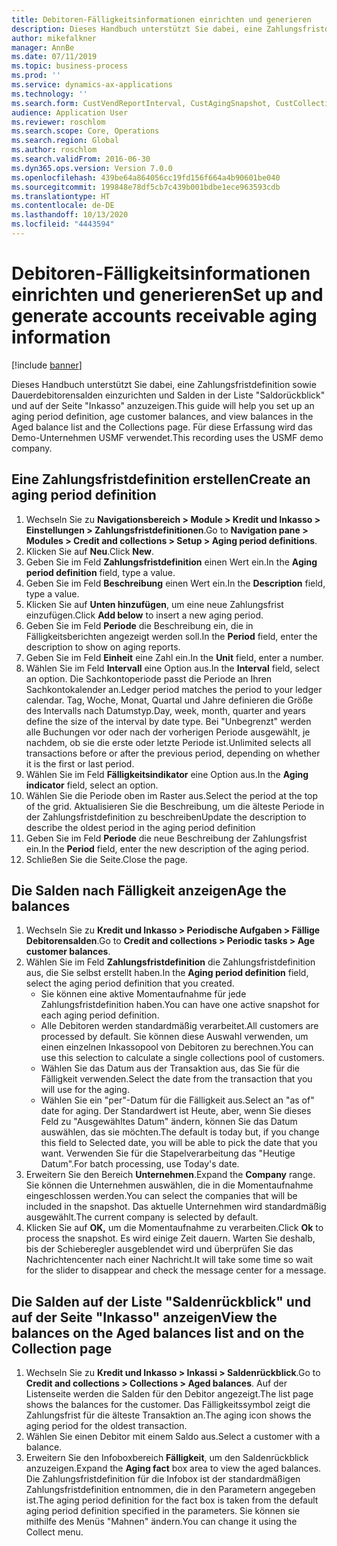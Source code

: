 ```yaml
---
title: Debitoren-Fälligkeitsinformationen einrichten und generieren
description: Dieses Handbuch unterstützt Sie dabei, eine Zahlungsfristdefinition sowie Dauerdebitorensalden einzurichten und Salden in der Liste "Saldorückblick" und auf der Seite "Inkasso" anzuzeigen.
author: mikefalkner
manager: AnnBe
ms.date: 07/11/2019
ms.topic: business-process
ms.prod: ''
ms.service: dynamics-ax-applications
ms.technology: ''
ms.search.form: CustVendReportInterval, CustAgingSnapshot, CustCollectionsPoolsListPage, CustCollections
audience: Application User
ms.reviewer: roschlom
ms.search.scope: Core, Operations
ms.search.region: Global
ms.author: roschlom
ms.search.validFrom: 2016-06-30
ms.dyn365.ops.version: Version 7.0.0
ms.openlocfilehash: 439be64a864056cc19fd156f664a4b90601be040
ms.sourcegitcommit: 199848e78df5cb7c439b001bdbe1ece963593cdb
ms.translationtype: HT
ms.contentlocale: de-DE
ms.lasthandoff: 10/13/2020
ms.locfileid: "4443594"
---
```

# <a name="set-up-and-generate-accounts-receivable-aging-information"></a><span data-ttu-id="c8900-103">Debitoren-Fälligkeitsinformationen einrichten und generieren</span><span class="sxs-lookup"><span data-stu-id="c8900-103">Set up and generate accounts receivable aging information</span></span>

[!include [banner](../../includes/banner.md)]

<span data-ttu-id="c8900-104">Dieses Handbuch unterstützt Sie dabei, eine Zahlungsfristdefinition sowie Dauerdebitorensalden einzurichten und Salden in der Liste "Saldorückblick" und auf der Seite "Inkasso" anzuzeigen.</span><span class="sxs-lookup"><span data-stu-id="c8900-104">This guide will help you set up an aging period definition, age customer balances, and view balances in the Aged balance list and the Collections page.</span></span> <span data-ttu-id="c8900-105">Für diese Erfassung wird das Demo-Unternehmen USMF verwendet.</span><span class="sxs-lookup"><span data-stu-id="c8900-105">This recording uses the USMF demo company.</span></span>


## <a name="create-an-aging-period-definition"></a><span data-ttu-id="c8900-106">Eine Zahlungsfristdefinition erstellen</span><span class="sxs-lookup"><span data-stu-id="c8900-106">Create an aging period definition</span></span>
1. <span data-ttu-id="c8900-107">Wechseln Sie zu **Navigationsbereich > Module > Kredit und Inkasso > Einstellungen > Zahlungsfristdefinitionen**.</span><span class="sxs-lookup"><span data-stu-id="c8900-107">Go to **Navigation pane > Modules > Credit and collections > Setup > Aging period definitions**.</span></span>
2. <span data-ttu-id="c8900-108">Klicken Sie auf **Neu**.</span><span class="sxs-lookup"><span data-stu-id="c8900-108">Click **New**.</span></span>
3. <span data-ttu-id="c8900-109">Geben Sie im Feld **Zahlungsfristdefinition** einen Wert ein.</span><span class="sxs-lookup"><span data-stu-id="c8900-109">In the **Aging period definition** field, type a value.</span></span>
4. <span data-ttu-id="c8900-110">Geben Sie im Feld **Beschreibung** einen Wert ein.</span><span class="sxs-lookup"><span data-stu-id="c8900-110">In the **Description** field, type a value.</span></span>
5. <span data-ttu-id="c8900-111">Klicken Sie auf **Unten hinzufügen**, um eine neue Zahlungsfrist einzufügen.</span><span class="sxs-lookup"><span data-stu-id="c8900-111">Click **Add below** to insert a new aging period.</span></span>
6. <span data-ttu-id="c8900-112">Geben Sie im Feld **Periode** die Beschreibung ein, die in Fälligkeitsberichten angezeigt werden soll.</span><span class="sxs-lookup"><span data-stu-id="c8900-112">In the **Period** field, enter the description to show on aging reports.</span></span>
7. <span data-ttu-id="c8900-113">Geben Sie im Feld **Einheit** eine Zahl ein.</span><span class="sxs-lookup"><span data-stu-id="c8900-113">In the **Unit** field, enter a number.</span></span>
8. <span data-ttu-id="c8900-114">Wählen Sie im Feld **Intervall** eine Option aus.</span><span class="sxs-lookup"><span data-stu-id="c8900-114">In the **Interval** field, select an option.</span></span> <span data-ttu-id="c8900-115">Die Sachkontoperiode passt die Periode an Ihren Sachkontokalender an.</span><span class="sxs-lookup"><span data-stu-id="c8900-115">Ledger period matches the period to your ledger calendar.</span></span> <span data-ttu-id="c8900-116">Tag, Woche, Monat, Quartal und Jahre definieren die Größe des Intervalls nach Datumstyp.</span><span class="sxs-lookup"><span data-stu-id="c8900-116">Day, week, month, quarter and years define the size of the interval by date type.</span></span> <span data-ttu-id="c8900-117">Bei "Unbegrenzt" werden alle Buchungen vor oder nach der vorherigen Periode ausgewählt, je nachdem, ob sie die erste oder letzte Periode ist.</span><span class="sxs-lookup"><span data-stu-id="c8900-117">Unlimited selects all transactions before or after the previous period, depending on whether it is the first or last period.</span></span>  
9. <span data-ttu-id="c8900-118">Wählen Sie im Feld **Fälligkeitsindikator** eine Option aus.</span><span class="sxs-lookup"><span data-stu-id="c8900-118">In the **Aging indicator** field, select an option.</span></span>
10. <span data-ttu-id="c8900-119">Wählen Sie die Periode oben im Raster aus.</span><span class="sxs-lookup"><span data-stu-id="c8900-119">Select the period at the top of the grid.</span></span> <span data-ttu-id="c8900-120">Aktualisieren Sie die Beschreibung, um die älteste Periode in der Zahlungsfristdefinition zu beschreiben</span><span class="sxs-lookup"><span data-stu-id="c8900-120">Update the description to describe the oldest period in the aging period definition</span></span>
11. <span data-ttu-id="c8900-121">Geben Sie im Feld **Periode** die neue Beschreibung der Zahlungsfrist ein.</span><span class="sxs-lookup"><span data-stu-id="c8900-121">In the **Period** field, enter the new description of the aging period.</span></span>
12. <span data-ttu-id="c8900-122">Schließen Sie die Seite.</span><span class="sxs-lookup"><span data-stu-id="c8900-122">Close the page.</span></span>

## <a name="age-the-balances"></a><span data-ttu-id="c8900-123">Die Salden nach Fälligkeit anzeigen</span><span class="sxs-lookup"><span data-stu-id="c8900-123">Age the balances</span></span>
1. <span data-ttu-id="c8900-124">Wechseln Sie zu **Kredit und Inkasso > Periodische Aufgaben > Fällige Debitorensalden**.</span><span class="sxs-lookup"><span data-stu-id="c8900-124">Go to **Credit and collections > Periodic tasks > Age customer balances**.</span></span>
2. <span data-ttu-id="c8900-125">Wählen Sie im Feld **Zahlungsfristdefinition** die Zahlungsfristdefinition aus, die Sie selbst erstellt haben.</span><span class="sxs-lookup"><span data-stu-id="c8900-125">In the **Aging period definition** field, select the aging period definition that you created.</span></span>
    + <span data-ttu-id="c8900-126">Sie können eine aktive Momentaufnahme für jede Zahlungsfristdefinition haben.</span><span class="sxs-lookup"><span data-stu-id="c8900-126">You can have one active snapshot for each aging period definition.</span></span>  
    + <span data-ttu-id="c8900-127">Alle Debitoren werden standardmäßig verarbeitet.</span><span class="sxs-lookup"><span data-stu-id="c8900-127">All customers are processed by default.</span></span> <span data-ttu-id="c8900-128">Sie können diese Auswahl verwenden, um einen einzelnen Inkassopool von Debitoren zu berechnen.</span><span class="sxs-lookup"><span data-stu-id="c8900-128">You can use this selection to calculate a single collections pool of customers.</span></span>  
    + <span data-ttu-id="c8900-129">Wählen Sie das Datum aus der Transaktion aus, das Sie für die Fälligkeit verwenden.</span><span class="sxs-lookup"><span data-stu-id="c8900-129">Select the date from the transaction that you will use for the aging.</span></span>  
    + <span data-ttu-id="c8900-130">Wählen Sie ein "per"-Datum für die Fälligkeit aus.</span><span class="sxs-lookup"><span data-stu-id="c8900-130">Select an "as of" date for aging.</span></span> <span data-ttu-id="c8900-131">Der Standardwert ist Heute, aber, wenn Sie dieses Feld zu "Ausgewähltes Datum" ändern, können Sie das Datum auswählen, das sie möchten.</span><span class="sxs-lookup"><span data-stu-id="c8900-131">The default is today but, if you change this field to Selected date, you will be able to pick the date that you want.</span></span> <span data-ttu-id="c8900-132">Verwenden Sie für die Stapelverarbeitung das "Heutige Datum".</span><span class="sxs-lookup"><span data-stu-id="c8900-132">For batch processing, use Today's date.</span></span>  
3. <span data-ttu-id="c8900-133">Erweitern Sie den Bereich **Unternehmen**.</span><span class="sxs-lookup"><span data-stu-id="c8900-133">Expand the **Company** range.</span></span> <span data-ttu-id="c8900-134">Sie können die Unternehmen auswählen, die in die Momentaufnahme eingeschlossen werden.</span><span class="sxs-lookup"><span data-stu-id="c8900-134">You can select the companies that will be included in the snapshot.</span></span> <span data-ttu-id="c8900-135">Das aktuelle Unternehmen wird standardmäßig ausgewählt.</span><span class="sxs-lookup"><span data-stu-id="c8900-135">The current company is selected by default.</span></span>
4. <span data-ttu-id="c8900-136">Klicken Sie auf **OK,** um die Momentaufnahme zu verarbeiten.</span><span class="sxs-lookup"><span data-stu-id="c8900-136">Click **Ok** to process the snapshot.</span></span> <span data-ttu-id="c8900-137">Es wird einige Zeit dauern. Warten Sie deshalb, bis der Schieberegler ausgeblendet wird und überprüfen Sie das Nachrichtencenter nach einer Nachricht.</span><span class="sxs-lookup"><span data-stu-id="c8900-137">It will take some time so wait for the slider to disappear and check the message center for a message.</span></span>

## <a name="view-the-balances-on-the-aged-balances-list-and-on-the-collection-page"></a><span data-ttu-id="c8900-138">Die Salden auf der Liste "Saldenrückblick" und auf der Seite "Inkasso" anzeigen</span><span class="sxs-lookup"><span data-stu-id="c8900-138">View the balances on the Aged balances list and on the Collection page</span></span>
1. <span data-ttu-id="c8900-139">Wechseln Sie zu **Kredit und Inkasso > Inkassi > Saldenrückblick**.</span><span class="sxs-lookup"><span data-stu-id="c8900-139">Go to **Credit and collections > Collections > Aged balances**.</span></span> <span data-ttu-id="c8900-140">Auf der Listenseite werden die Salden für den Debitor angezeigt.</span><span class="sxs-lookup"><span data-stu-id="c8900-140">The list page shows the balances for the customer.</span></span> <span data-ttu-id="c8900-141">Das Fälligkeitssymbol zeigt die Zahlungsfrist für die älteste Transaktion an.</span><span class="sxs-lookup"><span data-stu-id="c8900-141">The aging icon shows the aging period for the oldest transaction.</span></span>  
2. <span data-ttu-id="c8900-142">Wählen Sie einen Debitor mit einem Saldo aus.</span><span class="sxs-lookup"><span data-stu-id="c8900-142">Select a customer with a balance.</span></span>
3. <span data-ttu-id="c8900-143">Erweitern Sie den Infoboxbereich **Fälligkeit**, um den Saldenrückblick anzuzeigen.</span><span class="sxs-lookup"><span data-stu-id="c8900-143">Expand the **Aging fact** box area to view the aged balances.</span></span> <span data-ttu-id="c8900-144">Die Zahlungsfristdefinition für die Infobox ist der standardmäßigen Zahlungsfristdefinition entnommen, die in den Parametern angegeben ist.</span><span class="sxs-lookup"><span data-stu-id="c8900-144">The aging period definition for the fact box is taken from the default aging period definition specified in the parameters.</span></span> <span data-ttu-id="c8900-145">Sie können sie mithilfe des Menüs "Mahnen" ändern.</span><span class="sxs-lookup"><span data-stu-id="c8900-145">You can change it using the Collect menu.</span></span>  

